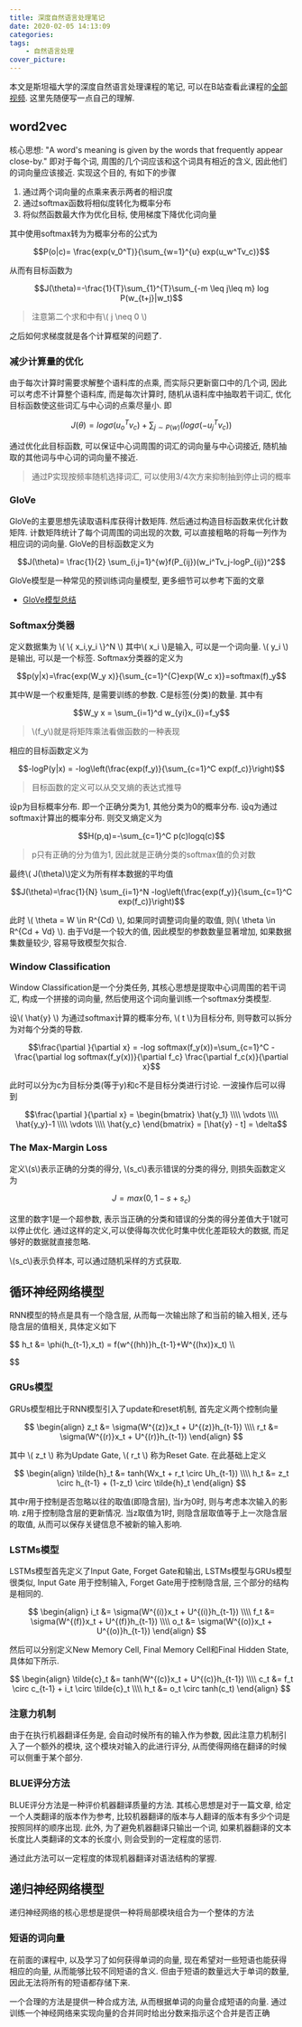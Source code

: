 ```yaml
---
title: 深度自然语言处理笔记
date: 2020-02-05 14:13:09
categories:
tags:
    - 自然语言处理
cover_picture:
---
```


<script type="text/javascript" src="https://cdnjs.cloudflare.com/ajax/libs/mathjax/2.7.4/MathJax.js?config=default"></script>


本文是斯坦福大学的深度自然语言处理课程的笔记, 可以在B站查看此课程的[全部视频](https://www.bilibili.com/video/av76072224). 这里先随便写一点自己的理解.


word2vec
--------------

核心思想: "A word's meaning is given by the words that frequently appear close-by." 即对于每个词, 周围的几个词应该和这个词具有相近的含义, 因此他们的词向量应该接近. 实现这个目的, 有如下的步骤

1. 通过两个词向量的点乘来表示两者的相识度
2. 通过softmax函数将相似度转化为概率分布
3. 将似然函数最大作为优化目标, 使用梯度下降优化词向量


其中使用softmax转为为概率分布的公式为

$$P(o|c)= \frac{exp(v_0^T)}{\sum_{w=1}^{u} exp(u_w^Tv_c)}$$

从而有目标函数为

$$J(\theta)=-\frac{1}{T}\sum_{1}^{T}\sum_{-m \leq j\leq m} log P(w_{t+j}|w_t)$$

> 注意第二个求和中有\\( j \neq 0 \\)

之后如何求梯度就是各个计算框架的问题了.

### 减少计算量的优化

由于每次计算时需要求解整个语料库的点乘, 而实际只更新窗口中的几个词, 因此可以考虑不计算整个语料库, 而是每次计算时, 随机从语料库中抽取若干词汇, 优化目标函数使这些词汇与中心词的点乘尽量小. 即

$$J(\theta)=log\sigma(u_o^Tv_c)+\sum_{j\sim P(w)}(log\sigma(-u_j^Tv_c))$$

通过优化此目标函数, 可以保证中心词周围的词汇的词向量与中心词接近, 随机抽取的其他词与中心词的词向量不接近.

> 通过P实现按频率随机选择词汇, 可以使用3/4次方来抑制抽到停止词的概率

### GloVe

GloVe的主要思想先读取语料库获得计数矩阵. 然后通过构造目标函数来优化计数矩阵. 计数矩阵统计了每个词周围的词出现的次数, 可以直接粗略的将每一列作为相应词的词向量. GloVe的目标函数定义为

$$J(\theta)= \frac{1}{2} \sum_{i,j=1}^{w}f(P_{ij})(w_i^Tv_j-logP_{ij})^2$$

GloVe模型是一种常见的预训练词向量模型, 更多细节可以参考下面的文章

- [GloVe模型总结](https://zhuanlan.zhihu.com/p/58389508)


### Softmax分类器


定义数据集为 \\( \\{ x_i,y_i \\}^N \\) 其中\\( x_i \\)是输入, 可以是一个词向量. \\( y_i \\)是输出, 可以是一个标签. Softmax分类器的定义为

$$p(y|x)=\frac{exp(W_y x)}{\sum_{c=1}^{C}exp(W_c x)}=softmax(f)_y$$

其中W是一个权重矩阵, 是需要训练的参数. C是标签(分类)的数量. 其中有

$$W_y x = \sum_{i=1}^d w_{yi}x_{i}=f_y$$

> \\(f_y\\)就是将矩阵乘法看做函数的一种表现

相应的目标函数定义为

$$-logP(y|x) = -log\left(\frac{exp(f_y)}{\sum_{c=1}^C exp(f_c)}\right)$$

> 目标函数的定义可以从交叉熵的表达式推导

设p为目标概率分布. 即一个正确分类为1, 其他分类为0的概率分布. 设q为通过softmax计算出的概率分布. 则交叉熵定义为

$$H(p,q)=-\sum_{c=1}^C p(c)logq(c)$$

> p只有正确的分为值为1, 因此就是正确分类的softmax值的负对数

最终\\( J(\theta)\\)定义为所有样本数据的平均值

$$J(\theta)=\frac{1}{N} \sum_{i=1}^N -log\left(\frac{exp(f_y)}{\sum_{c=1}^C exp(f_c)}\right)$$

此时 \\( \theta = W \in R^{Cd} \\), 如果同时调整词向量的取值, 则\\( \theta \in R^{Cd + Vd} \\). 由于Vd是一个较大的值, 因此模型的参数数量显著增加, 如果数据集数量较少, 容易导致模型欠拟合.


### Window Classification

Window Classification是一个分类任务, 其核心思想是提取中心词周围的若干词汇, 构成一个拼接的词向量, 然后使用这个词向量训练一个softmax分类模型.

设\\( \hat{y} \\) 为通过softmax计算的概率分布, \\( t \\)为目标分布, 则导数可以拆分为对每个分类的导数.

$$\frac{\partial }{\partial x} = -log softmax(f_y(x))=\sum_{c=1}^C - \frac{\partial log softmax(f_y(x))}{\partial f_c} \frac{\partial f_c(x)}{\partial x}$$

此时可以分为c为目标分类(等于y)和c不是目标分类进行讨论. 一波操作后可以得到

$$\frac{\partial }{\partial x} = \begin{bmatrix}
\hat{y_1}
\\\\ 
\vdots 
\\\\ 
\hat{y_y}-1
\\\\ 
\vdots
\\\\ 
\hat{y_c}
\end{bmatrix}
= [\hat{y} - t] = \delta$$

### The Max-Margin Loss

定义\\(s\\)表示正确的分类的得分, \\(s_c\\)表示错误的分类的得分, 则损失函数定义为

$$J=max(0, 1-s+s_c)$$

这里的数字1是一个超参数, 表示当正确的分类和错误的分类的得分差值大于1就可以停止优化. 通过这样的定义,可以使得每次优化时集中优化差距较大的数据, 而足够好的数据就直接忽略.

\\(s_c\\)表示负样本, 可以通过随机采样的方式获取.



循环神经网络模型
-----------------


RNN模型的特点是具有一个隐含层, 从而每一次输出除了和当前的输入相关, 还与隐含层的值相关, 具体定义如下

$$
h_t &= \phi(h_{t-1},x_t) = f(w^{(hh)}h_{t-1}+W^{(hx)}x_t) \\\\

$$


### GRUs模型

GRUs模型相比于RNN模型引入了update和reset机制, 首先定义两个控制向量

$$
\begin{align}
z_t &= \sigma(W^{(z)}x_t + U^{(z)}h_{t-1}) \\\\
r_t &= \sigma(W^{(r)}x_t + U^{(r)}h_{t-1})
\end{align}
$$

其中 \\( z_t \\) 称为Update Gate, \\( r_t \\) 称为Reset Gate. 在此基础上定义

$$
\begin{align}
\tilde{h}_t &= tanh(Wx_t + r_t \circ Uh_{t-1}) \\\\
h_t         &= z_t \circ h_{t-1} + (1-z_t) \circ \tilde{h}_t
\end{align}
$$

其中r用于控制是否忽略以往的取值(即隐含层), 当r为0时, 则与考虑本次输入的影响. z用于控制隐含层的更新情况. 当z取值为1时, 则隐含层取值等于上一次隐含层的取值, 从而可以保存关键信息不被新的输入影响.

### LSTMs模型

LSTMs模型首先定义了Input Gate, Forget Gate和输出, LSTMs模型与GRUs模型很类似, Input Gate 用于控制输入, Forget Gate用于控制隐含层, 三个部分的结构是相同的.

$$
\begin{align}
i_t &= \sigma(W^{(i)}x_t + U^{(i)}h_{t-1}) \\\\
f_t &= \sigma(W^{(f)}x_t + U^{(f)}h_{t-1}) \\\\
o_t &= \sigma(W^{(o)}x_t + U^{(o)}h_{t-1})
\end{align}
$$

然后可以分别定义New Memory Cell, Final Memory Cell和Final Hidden State, 具体如下所示.

$$
\begin{align}
\tilde{c}_t &= tanh(W^{(c)}x_t + U^{(c)}h_{t-1})  \\\\
c_t         &= f_t \circ c_{t-1} + i_t \circ \tilde{c}_t \\\\   
h_t         &= o_t \circ tanh(c_t)
\end{align}
$$

### 注意力机制

由于在执行机器翻译任务是, 会自动时候所有的输入作为参数, 因此注意力机制引入了一个额外的模块, 这个模块对输入的此进行评分, 从而使得网络在翻译的时候可以侧重于某个部分.

### BLUE评分方法

BLUE评分方法是一种评价机器翻译质量的方法. 其核心思想是对于一篇文章, 给定一个人类翻译的版本作为参考, 比较机器翻译的版本与人翻译的版本有多少个词是按照同样的顺序出现. 此外, 为了避免机器翻译只输出一个词, 如果机器翻译的文本长度比人类翻译的文本的长度小, 则会受到的一定程度的惩罚.

通过此方法可以一定程度的体现机器翻译对语法结构的掌握.




递归神经网络模型
------------------------

递归神经网络的核心思想是提供一种将局部模块组合为一个整体的方法


### 短语的词向量

在前面的课程中, 以及学习了如何获得单词的向量, 现在希望对一些短语也能获得相应的向量, 从而能够比较不同短语的含义. 但由于短语的数量远大于单词的数量, 因此无法将所有的短语都存储下来.

一个合理的方法是提供一种合成方法, 从而根据单词的向量合成短语的向量.  通过训练一个神经网络来实现向量的合并同时给出分数来指示这个合并是否正确